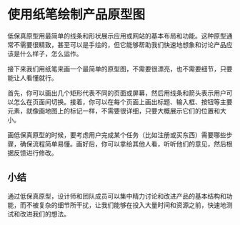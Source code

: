 # 使用纸笔绘制产品原型图

低保真原型用最简单的线条和形状展示应用或网站的基本布局和功能。这种原型通常不需要很精致，甚至可以是手绘的，但它能够帮助我们快速地想象和讨论产品应该是什么样子，怎么运作。

接下来我们用纸笔来画一个最简单的原型图，不需要很漂亮，也不需要细节，只要能让人看懂就行。

首先，你可以画出几个矩形代表不同的页面或屏幕，然后用线条和箭头表示用户可以怎么在页面间切换。接着，你可以在每个页面上画出标题、输入框、按钮等主要元素，就像画地图上的标记一样，不需要很详细，只要大概展示它们的位置和大小。

画低保真原型的时候，要考虑用户完成某个任务（比如注册或买东西）需要哪些步骤，确保流程简单易懂。画好后，你可以拿给其他人看，听听他们的意见，然后根据反馈进行修改。

## 小结

通过低保真原型，设计师和团队成员可以集中精力讨论和改进产品的基本结构和功能，而不被复杂的细节所干扰，让我们能够在投入大量时间和资源之前，快速地测试和改进我们的想法。
